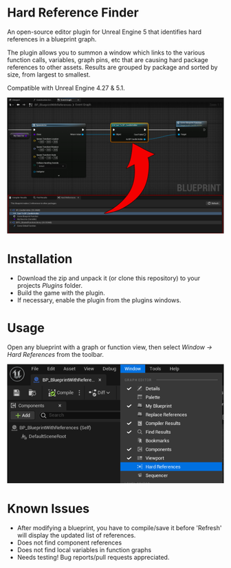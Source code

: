 # Hard Reference Finder

An open-source editor plugin for Unreal Engine 5 that identifies hard references in a blueprint graph.  

The plugin allows you to summon a window which links to the various function calls, variables, graph pins, etc that are causing hard package references to other assets. Results are grouped by package and sorted by size, from largest to smallest.

Compatible with Unreal Engine 4.27 & 5.1.

![Image showing plugin usage in an example blueprint](Documentation/main-image.png)


# Installation

 - Download the zip and unpack it (or clone this repository) to your projects *Plugins* folder.
 - Build the game with the plugin.
 - If necessary, enable the plugin from the plugins windows.

# Usage

Open any blueprint with a graph or function view, then select *Window -> Hard References* from the toolbar.

![Image showing how to summon the hard references viewport](Documentation/usage-guide.png)


# Known Issues
 - After modifying a blueprint, you have to compile/save it before 'Refresh' will display the updated list of references.
 - Does not find component references
 - Does not find local variables in function graphs
 - Needs testing! Bug reports/pull requests appreciated.
